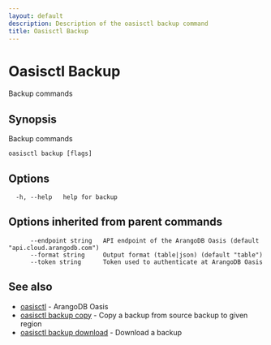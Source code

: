 ```yaml
---
layout: default
description: Description of the oasisctl backup command
title: Oasisctl Backup
---
```

# Oasisctl Backup

Backup commands

## Synopsis

Backup commands

```
oasisctl backup [flags]
```

## Options

```
  -h, --help   help for backup
```

## Options inherited from parent commands

```
      --endpoint string   API endpoint of the ArangoDB Oasis (default "api.cloud.arangodb.com")
      --format string     Output format (table|json) (default "table")
      --token string      Token used to authenticate at ArangoDB Oasis
```

## See also

* [oasisctl](oasisctl-options.html)	 - ArangoDB Oasis
* [oasisctl backup copy](oasisctl-backup-copy.html)	 - Copy a backup from source backup to given region
* [oasisctl backup download](oasisctl-backup-download.html)	 - Download a backup


